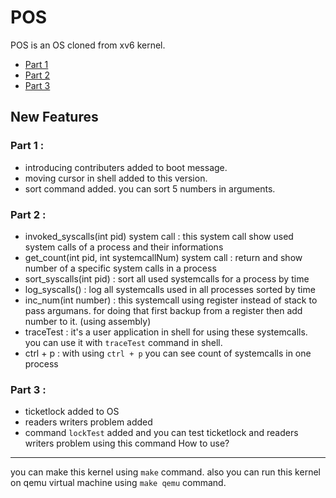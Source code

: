 POS
======

POS is an OS cloned from xv6 kernel.
* [Part 1](#part-1-)
* [Part 2](#part-2-)
* [Part 3](#part-3-)


New Features 
------

### Part 1 : 
* introducing contributers added to boot message.
* moving cursor in shell added to this version.
* sort command added. you can sort 5 numbers in arguments.
### Part 2 :
* invoked_syscalls(int pid) system call : this system call show used system calls of a process and their informations
* get_count(int pid, int systemcallNum) system call : return and show number of a specific system calls in a process 
* sort_syscalls(int pid) : sort all used systemcalls for a process by time 
* log_syscalls() : log all systemcalls used in all processes sorted by time 
* inc_num(int number) : this systemcall using register instead of stack to pass argumans. for doing that first backup from a register then add number to it. (using assembly)
* traceTest : it's a user application in shell for using these systemcalls. you can use it with `traceTest` command in shell.
* ctrl + p : with using `ctrl + p` you can see count of systemcalls in one process
### Part 3 :
* ticketlock added to OS
* readers writers problem added
* command `lockTest` added and you can test ticketlock and readers writers problem using this command
How to use? 
------

you can make this kernel using `make` command.
also you can run this kernel on qemu virtual machine using `make qemu` command.


